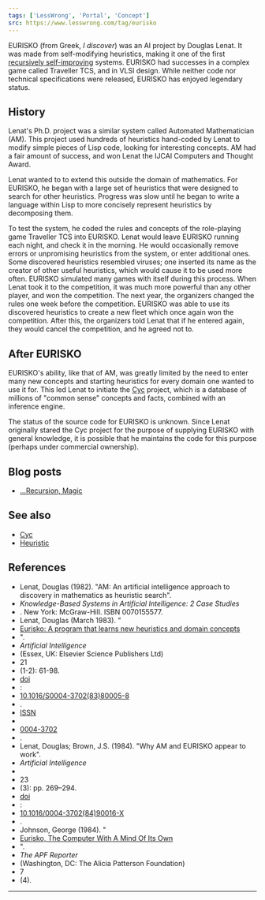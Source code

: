 ```yaml
---
tags: ['LessWrong', 'Portal', 'Concept']
src: https://www.lesswrong.com/tag/eurisko
---
```


EURISKO (from Greek, *I discover*) was an AI project by Douglas Lenat. It was made from self-modifying heuristics, making it one of the first [recursively self-improving](https://www.lesswrong.com/tag/recursive-self-improvement) systems. EURISKO had successes in a complex game called Traveller TCS, and in VLSI design. While neither code nor technical specifications were released, EURISKO has enjoyed legendary status.

## History
Lenat's Ph.D. project was a similar system called Automated Mathematician (AM). This project used hundreds of heuristics hand-coded by Lenat to modify simple pieces of Lisp code, looking for interesting concepts. AM had a fair amount of success, and won Lenat the IJCAI Computers and Thought Award.

Lenat wanted to to extend this outside the domain of mathematics. For EURISKO, he began with a large set of heuristics that were designed to search for other heuristics. Progress was slow until he began to write a language within Lisp to more concisely represent heuristics by decomposing them.

To test the system, he coded the rules and concepts of the role-playing game Traveller TCS into EURISKO. Lenat would leave EURISKO running each night, and check it in the morning. He would occasionally remove errors or unpromising heuristics from the system, or enter additional ones. Some discovered heuristics resembled viruses; one inserted its name as the creator of other useful heuristics, which would cause it to be used more often. EURISKO simulated many games with itself during this process. When Lenat took it to the competition, it was much more powerful than any other player, and won the competition. The next year, the organizers changed the rules one week before the competition. EURISKO was able to use its discovered heuristics to create a new fleet which once again won the competition. After this, the organizers told Lenat that if he entered again, they would cancel the competition, and he agreed not to.

## After EURISKO
EURISKO's ability, like that of AM, was greatly limited by the need to enter many new concepts and starting heuristics for every domain one wanted to use it for. This led Lenat to initiate the [Cyc](https://www.lesswrong.com/tag/cyc) project, which is a database of millions of "common sense" concepts and facts, combined with an inference engine.

The status of the source code for EURISKO is unknown. Since Lenat originally stared the Cyc project for the purpose of supplying EURISKO with general knowledge, it is possible that he maintains the code for this purpose (perhaps under commercial ownership).

## Blog posts
- [...Recursion, Magic](http://lesswrong.com/lw/w6/recursion_magic/)

## See also
- [Cyc](https://www.lesswrong.com/tag/cyc)
- [Heuristic](https://www.lesswrong.com/tag/heuristic)

## References
- Lenat, Douglas (1982). "AM: An artificial intelligence approach to discovery in mathematics as heuristic search". 
- *Knowledge-Based Systems in Artificial Intelligence: 2 Case Studies*
- . New York: McGraw-Hill. ISBN 0070155577.
- Lenat, Douglas (March 1983). "
- [Eurisko: A program that learns new heuristics and domain concepts](http://dl.acm.org/citation.cfm?id=1644660)
- ". 
- *Artificial Intelligence*
-  (Essex, UK: Elsevier Science Publishers Ltd) 
- 21
-  (1-2): 61-98. 
- [doi](https://wiki.lesswrong.com/index.php?title=Digital_object_identifier&action=edit&redlink=1)
- :
- [10.1016/S0004-3702(83)80005-8](http://dx.doi.org/10.1016%2FS0004-3702%2883%2980005-8)
- . 
- [ISSN](https://wiki.lesswrong.com/wiki/International_Standard_Serial_Number)
-  
- [0004-3702](http://worldcat.org/issn/0004-3702)
- .
- Lenat, Douglas; Brown, J.S. (1984). "Why AM and EURISKO appear to work". 
- *Artificial Intelligence*
-  
- 23
-  (3): pp. 269–294. 
- [doi](https://wiki.lesswrong.com/index.php?title=Digital_object_identifier&action=edit&redlink=1)
- :
- [10.1016/0004-3702(84)90016-X](http://dx.doi.org/10.1016%2F0004-3702%2884%2990016-X)
- .
- Johnson, George (1984). "
- [Eurisko, The Computer With A Mind Of Its Own](http://aliciapatterson.org/stories/eurisko-computer-mind-its-own)
- ". 
- *The APF Reporter*
-  (Washington, DC: The Alicia Patterson Foundation) 
- 7
-  (4).



---

